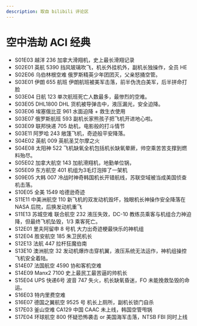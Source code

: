 ```yaml
---
description: 取自 bilibili 评论区
---
```


# 空中浩劫 ACI 经典

* S01E03 越洋 236 加拿大滑翔机，史上最长滑翔记录
* S02E01 英航 5390 挡风玻璃吹飞，机长外挂机外，副机长独操作，全员 HE
* S02E06 乌伯林根空难 俄罗斯精英少年团团灭，父亲怒捅空管。
* S03E01 伊朗 655 航班 伊朗航班被美军击落，前半伪洗白美军，后半拼命打脸
* S03E04 日航 123 单次航班死亡人数最多，最惨烈的空难。
* S03E05 DHL1800 DHL 货机被导弹击中，液压漏光，安全迫降。
* S03E06 埃塞俄比亚 961 水面迫降 + 救生衣使用
* S03E07 俄罗斯航班 593 副机长家熊孩子把飞机开进地心啦。
* S03E09 联邦快递 705 劫机，电影般的打斗情节
* S03E11 阿罗哈 243 敞篷飞机，奇迹般平安降落。
* S04E02 英航 009 英航圣艾尔摩之火
* S04E08 太阳神 522 飞机缺氧全机包括机长缺氧晕厥，帅空乘苦苦支撑到燃料殆尽。
* S05E02 加拿大航空 143 加航滑翔机，地勤单位锅，
* S05E09 东方航空 401 机组为3毛灯泡摔了一架机
* S09E05 大韩 007 冷战时神奇韩国机长开错航线，苏联空域被当成美国侦查机击落。
* S10E05 全美 1549 哈德逊奇迹
* S11E11 中美洲航空 110 新飞机的双发动机毁坏，独眼机长神操作安全降落在 NASA 后院，后换发动机重飞
* S11E13 苏城空难 联合航空 232 液压失效，DC-10 教练员乘客与机组合力神迫降，但最终飞机坠毁，1/3 乘客死亡。
* S12E01 里夫阿留申 8 号机 大力出奇迹梗最快乐的神机组
* S12E04 胜安航空 185 朱卫民机长
* S12E13 法航 447 拉杆狂魔伯南
* S13E10 澳洲航空 32 发动机爆炸击穿机翼，液压系统无法运作，神机组操控飞机安全着陆。
* S14E07 法国航空 4590 协和客机空难
* S14E09 Manx2 7100 史上最民工最苦逼的帅机长
* S15E04 UPS 快递6号 波音 747 失火，机长缺氧昏迷，FO 未能挽救坠毁的命运。
* S16E03 特内里费空难
* S16E07 德国之翼航空 9525 号 机长上厕所，副机长锁门自杀
* S17E03 釜山空难 CA129 中国 CAAC 未上线，韩国空管甩锅
* S17E04 环球航空 800 怀疑恐怖袭击 or 美国海军击落，NTSB FBI 同时上线
